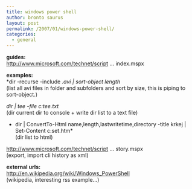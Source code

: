 ```yaml
---
title: windows power shell
author: bronto saurus
layout: post
permalink: /2007/01/windows-power-shell/
categories:
  - general
---
```

**guides:**  
<a href="http://www.microsoft.com/technet/scriptcenter/topics/msh/cmdlets/index.mspx" target="_blank" >http://www.microsoft.com/technet/script &#8230; index.mspx</a>

**examples:**  
*dir -recurse -include *.avi | sort-object length*  
(list all avi files in folder and subfolders and sort by size, this is piping to sort-object.)

*dir | tee -file c:tee.txt*  
(dir current dir to console + write dir list to a text file)

* dir | ConvertTo-Html name,length,lastwritetime,directory -title krkej | Set-Content c:set.htm*  
(dir list to html)

<a href="http://www.microsoft.com/technet/scriptcenter/topics/msh/cmdlets/add-history.mspx" target="_blank" >http://www.microsoft.com/technet/script &#8230; story.mspx</a>  
(export, import cli history as xml)

**external urls:**  
<a href="http://en.wikipedia.org/wiki/Windows_PowerShell" target="_blank" >http://en.wikipedia.org/wiki/Windows_PowerShell</a>  
(wikipedia, interesting rss example&#8230;)